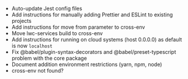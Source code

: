 -   Auto-update Jest config files
-   Add instructions for manually adding Prettier and ESLint to existing projects
-   Add instructions for move from parameter to cross-env
-   Move lwc-services build to cross-env
-   Add instructions for running on cloud systems (host 0.0.0.0) as default is now `localhost`
-   Fix @babel/plugin-syntax-decorators and @babel/preset-typescript problem with the core package
-   Document addition environment restrictions (yarn, npm, node)
-   cross-env not found?

